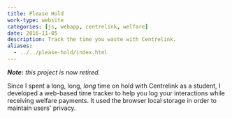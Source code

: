 ```yaml
---
title: Please Hold
work-type: website
categories: [js, webapp, centrelink, welfare]
date: 2016-11-05
description: Track the time you waste with Centrelink.
aliases:
  - ../../please-hold/index.html
---
```


_**Note:** this project is now retired._

Since I spent a long, long, _long_ time on hold with Centrelink as a student, I developed a web-based time tracker to help you log your interactions while receiving welfare payments. It used the browser local storage in order to maintain users' privacy.
